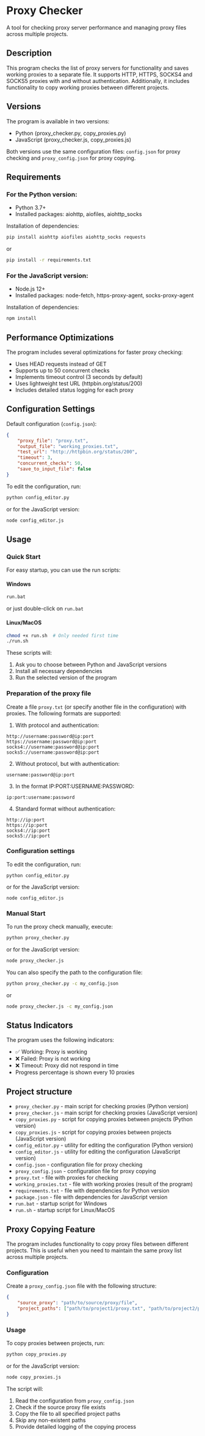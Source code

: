 # Proxy Checker

A tool for checking proxy server performance and managing proxy files across multiple projects.

## Description

This program checks the list of proxy servers for functionality and saves working proxies to a separate file. It supports HTTP, HTTPS, SOCKS4 and SOCKS5 proxies with and without authentication. Additionally, it includes functionality to copy working proxies between different projects.

## Versions

The program is available in two versions:

-   Python (proxy_checker.py, copy_proxies.py)
-   JavaScript (proxy_checker.js, copy_proxies.js)

Both versions use the same configuration files: `config.json` for proxy checking and `proxy_config.json` for proxy copying.

## Requirements

### For the Python version:

-   Python 3.7+
-   Installed packages: aiohttp, aiofiles, aiohttp_socks

Installation of dependencies:

```bash
pip install aiohttp aiofiles aiohttp_socks requests
```

or

```bash
pip install -r requirements.txt
```

### For the JavaScript version:

-   Node.js 12+
-   Installed packages: node-fetch, https-proxy-agent, socks-proxy-agent

Installation of dependencies:

```bash
npm install
```

## Performance Optimizations

The program includes several optimizations for faster proxy checking:

-   Uses HEAD requests instead of GET
-   Supports up to 50 concurrent checks
-   Implements timeout control (3 seconds by default)
-   Uses lightweight test URL (httpbin.org/status/200)
-   Includes detailed status logging for each proxy

## Configuration Settings

Default configuration (`config.json`):

```json
{
    "proxy_file": "proxy.txt",
    "output_file": "working_proxies.txt",
    "test_url": "http://httpbin.org/status/200",
    "timeout": 3,
    "concurrent_checks": 50,
    "save_to_input_file": false
}
```

To edit the configuration, run:

```bash
python config_editor.py
```

or for the JavaScript version:

```bash
node config_editor.js
```

## Usage

### Quick Start

For easy startup, you can use the run scripts:

#### Windows

```bash
run.bat
```

or just double-click on `run.bat`

#### Linux/MacOS

```bash
chmod +x run.sh  # Only needed first time
./run.sh
```

These scripts will:

1. Ask you to choose between Python and JavaScript versions
2. Install all necessary dependencies
3. Run the selected version of the program

### Preparation of the proxy file

Create a file `proxy.txt` (or specify another file in the configuration) with proxies. The following formats are supported:

1. With protocol and authentication:

```
http://username:password@ip:port
https://username:password@ip:port
socks4://username:password@ip:port
socks5://username:password@ip:port
```

2. Without protocol, but with authentication:

```
username:password@ip:port
```

3. In the format IP:PORT:USERNAME:PASSWORD:

```
ip:port:username:password
```

4. Standard format without authentication:

```
http://ip:port
https://ip:port
socks4://ip:port
socks5://ip:port
```

### Configuration settings

To edit the configuration, run:

```
python config_editor.py
```

or for the JavaScript version:

```
node config_editor.js
```

### Manual Start

To run the proxy check manually, execute:

```bash
python proxy_checker.py
```

or for the JavaScript version:

```bash
node proxy_checker.js
```

You can also specify the path to the configuration file:

```bash
python proxy_checker.py -c my_config.json
```

or

```bash
node proxy_checker.js -c my_config.json
```

## Status Indicators

The program uses the following indicators:

-   ✅ Working: Proxy is working
-   ❌ Failed: Proxy is not working
-   ❌ Timeout: Proxy did not respond in time
-   Progress percentage is shown every 10 proxies

## Project structure

-   `proxy_checker.py` - main script for checking proxies (Python version)
-   `proxy_checker.js` - main script for checking proxies (JavaScript version)
-   `copy_proxies.py` - script for copying proxies between projects (Python version)
-   `copy_proxies.js` - script for copying proxies between projects (JavaScript version)
-   `config_editor.py` - utility for editing the configuration (Python version)
-   `config_editor.js` - utility for editing the configuration (JavaScript version)
-   `config.json` - configuration file for proxy checking
-   `proxy_config.json` - configuration file for proxy copying
-   `proxy.txt` - file with proxies for checking
-   `working_proxies.txt` - file with working proxies (result of the program)
-   `requirements.txt` - file with dependencies for Python version
-   `package.json` - file with dependencies for JavaScript version
-   `run.bat` - startup script for Windows
-   `run.sh` - startup script for Linux/MacOS

## Proxy Copying Feature

The program includes functionality to copy proxy files between different projects. This is useful when you need to maintain the same proxy list across multiple projects.

### Configuration

Create a `proxy_config.json` file with the following structure:

```json
{
    "source_proxy": "path/to/source/proxy/file",
    "project_paths": ["path/to/project1/proxy.txt", "path/to/project2/proxy.txt", "path/to/project3/proxy.txt"]
}
```

### Usage

To copy proxies between projects, run:

```bash
python copy_proxies.py
```

or for the JavaScript version:

```bash
node copy_proxies.js
```

The script will:

1. Read the configuration from `proxy_config.json`
2. Check if the source proxy file exists
3. Copy the file to all specified project paths
4. Skip any non-existent paths
5. Provide detailed logging of the copying process
